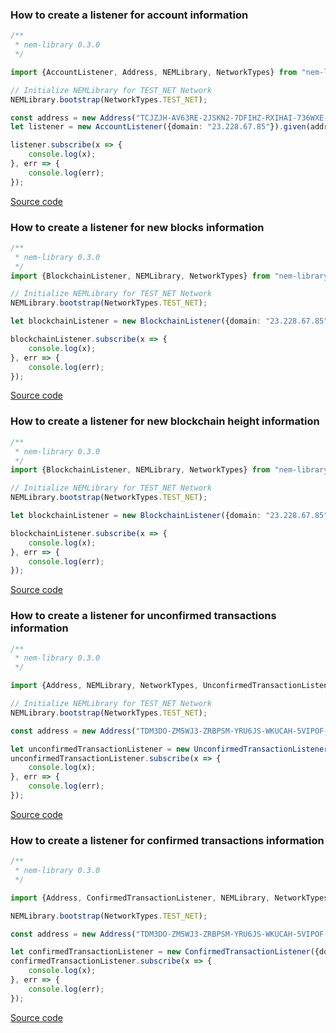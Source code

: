 ### How to create a listener for account information

```typescript
/**
 * nem-library 0.3.0
 */

import {AccountListener, Address, NEMLibrary, NetworkTypes} from "nem-library";

// Initialize NEMLibrary for TEST_NET Network
NEMLibrary.bootstrap(NetworkTypes.TEST_NET);

const address = new Address("TCJZJH-AV63RE-2JSKN2-7DFIHZ-RXIHAI-736WXE-OJGA");
let listener = new AccountListener({domain: "23.228.67.85"}).given(address);

listener.subscribe(x => {
    console.log(x);
}, err => {
    console.log(err);
});
```

[Source code](https://github.com/aleixmorgadas/nem-library-examples/blob/master/howto/listener/How_to_create_a_listener_for_account_information.ts)


### How to create a listener for new blocks information

```typescript
/**
 * nem-library 0.3.0
 */
import {BlockchainListener, NEMLibrary, NetworkTypes} from "nem-library";

// Initialize NEMLibrary for TEST_NET Network
NEMLibrary.bootstrap(NetworkTypes.TEST_NET);

let blockchainListener = new BlockchainListener({domain: "23.228.67.85"}).newBlock();

blockchainListener.subscribe(x => {
    console.log(x);
}, err => {
    console.log(err);
});


```

[Source code](https://github.com/aleixmorgadas/nem-library-examples/blob/master/howto/listener/How_to_create_a_listener_for_new_blocks_information.ts)


### How to create a listener for new blockchain height information

```typescript
/**
 * nem-library 0.3.0
 */
import {BlockchainListener, NEMLibrary, NetworkTypes} from "nem-library";

// Initialize NEMLibrary for TEST_NET Network
NEMLibrary.bootstrap(NetworkTypes.TEST_NET);

let blockchainListener = new BlockchainListener({domain: "23.228.67.85"}).newHeight();

blockchainListener.subscribe(x => {
    console.log(x);
}, err => {
    console.log(err);
});
```


[Source code](https://github.com/aleixmorgadas/nem-library-examples/blob/master/howto/listener/How_to_create_a_listener_for_new_blockchain_height_information.ts)

### How to create a listener for unconfirmed transactions information

```typescript
/**
 * nem-library 0.3.0
 */

import {Address, NEMLibrary, NetworkTypes, UnconfirmedTransactionListener} from "nem-library";

// Initialize NEMLibrary for TEST_NET Network
NEMLibrary.bootstrap(NetworkTypes.TEST_NET);

const address = new Address("TDM3DO-ZM5WJ3-ZRBPSM-YRU6JS-WKUCAH-5VIPOF-4W7K");

let unconfirmedTransactionListener = new UnconfirmedTransactionListener({domain: "23.228.67.85"}).given(address);
unconfirmedTransactionListener.subscribe(x => {
    console.log(x);
}, err => {
    console.log(err);
});
```

[Source code](https://github.com/aleixmorgadas/nem-library-examples/blob/master/howto/listener/How_to_create_a_listener_for_unconfirmed_transactions_information.ts)

### How to create a listener for confirmed transactions information

```typescript
/**
 * nem-library 0.3.0
 */

import {Address, ConfirmedTransactionListener, NEMLibrary, NetworkTypes} from "nem-library";

NEMLibrary.bootstrap(NetworkTypes.TEST_NET);

const address = new Address("TDM3DO-ZM5WJ3-ZRBPSM-YRU6JS-WKUCAH-5VIPOF-4W7K");

let confirmedTransactionListener = new ConfirmedTransactionListener({domain: "23.228.67.85"}).given(address);
confirmedTransactionListener.subscribe(x => {
    console.log(x);
}, err => {
    console.log(err);
});
```

[Source code](https://github.com/aleixmorgadas/nem-library-examples/blob/master/howto/listener/How_to_create_a_listener_for_confirmed_transactions_information.ts)
